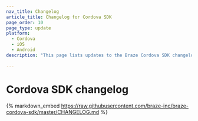```yaml
---
nav_title: Changelog
article_title: Changelog for Cordova SDK
page_order: 10
page_type: update
platform: 
  - Cordova
  - iOS
  - Android
description: "This page lists updates to the Braze Cordova SDK changelog for Android and iOS."

---
```


# Cordova SDK changelog

{% markdown_embed https://raw.githubusercontent.com/braze-inc/braze-cordova-sdk/master/CHANGELOG.md %}
